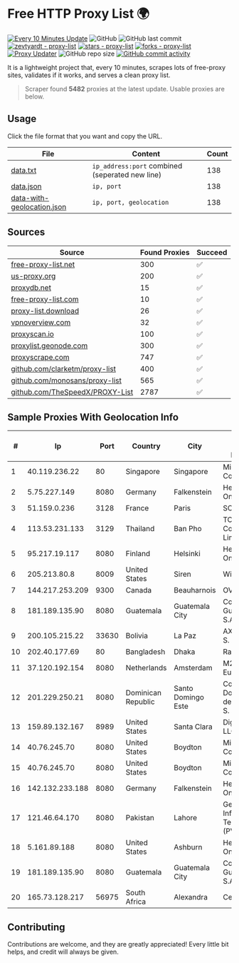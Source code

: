 
# Free HTTP Proxy List 🌍

[![Every 10 Minutes Update](https://github.com/mertguvencli/http-proxy-list/actions/workflows/main.yml/badge.svg?branch=main)](https://github.com/mertguvencli/http-proxy-list/actions/workflows/main.yml)
![GitHub](https://img.shields.io/github/license/mertguvencli/http-proxy-list)
![GitHub last commit](https://img.shields.io/github/last-commit/mertguvencli/http-proxy-list)
[![zevtyardt - proxy-list](https://img.shields.io/static/v1?label=zevtyardt&message=proxy-list&color=blue&logo=github)](https://github.com/zevtyardt/proxy-list "Go to GitHub repo")
[![stars - proxy-list](https://img.shields.io/github/stars/zevtyardt/proxy-list?style=social)](https://github.com/zevtyardt/proxy-list)
[![forks - proxy-list](https://img.shields.io/github/forks/zevtyardt/proxy-list?style=social)](https://github.com/zevtyardt/proxy-list)
[![Proxy Updater](https://github.com/zevtyardt/proxy-list/workflows/Proxy%20Updater/badge.svg)](https://github.com/zevtyardt/proxy-list/actions?query=workflow:"Proxy+Updater")
![GitHub repo size](https://img.shields.io/github/repo-size/zevtyardt/proxy-list)
[![GitHub commit activity](https://img.shields.io/github/commit-activity/m/zevtyardt/proxy-list?logo=commits)](https://github.com/zevtyardt/proxy-list/commits/main)

It is a lightweight project that, every 10 minutes, scrapes lots of free-proxy sites, validates if it works, and serves a clean proxy list.

> Scraper found **5482** proxies at the latest update. Usable proxies are below.

## Usage

Click the file format that you want and copy the URL.

|File|Content|Count|
|----|-------|-----|
|[data.txt](https://raw.githubusercontent.com/mertguvencli/http-proxy-list/main/proxy-list/data.txt)|`ip_address:port` combined (seperated new line)|138|
|[data.json](https://raw.githubusercontent.com/mertguvencli/http-proxy-list/main/proxy-list/data.json)|`ip, port`|138|
|[data-with-geolocation.json](https://raw.githubusercontent.com/mertguvencli/http-proxy-list/main/proxy-list/data-with-geolocation.json)|`ip, port, geolocation`|138|

## Sources

|Source|Found Proxies|Succeed|
|------|-------------|-------|
|[free-proxy-list.net](https://free-proxy-list.net)|300|✅|
|[us-proxy.org](https://www.us-proxy.org)|200|✅|
|[proxydb.net](http://proxydb.net)|15|✅|
|[free-proxy-list.com](https://free-proxy-list.com/?page=&port=&type%5B%5D=http&type%5B%5D=https&up_time=0&search=Search)|10|✅|
|[proxy-list.download](https://www.proxy-list.download/HTTP)|26|✅|
|[vpnoverview.com](https://vpnoverview.com/privacy/anonymous-browsing/free-proxy-servers)|32|✅|
|[proxyscan.io](https://www.proxyscan.io)|100|✅|
|[proxylist.geonode.com](https://proxylist.geonode.com/api/proxy-list?limit=300&page=1&sort_by=lastChecked&sort_type=desc&protocols=http,https)|300|✅|
|[proxyscrape.com](https://api.proxyscrape.com/v2/?request=displayproxies&protocol=http&timeout=10000&country=all&ssl=all&anonymity=all)|747|✅|
|[github.com/clarketm/proxy-list](https://raw.githubusercontent.com/clarketm/proxy-list/master/proxy-list-raw.txt)|400|✅|
|[github.com/monosans/proxy-list](https://raw.githubusercontent.com/monosans/proxy-list/main/proxies/http.txt)|565|✅|
|[github.com/TheSpeedX/PROXY-List](https://raw.githubusercontent.com/TheSpeedX/PROXY-List/master/http.txt)|2787|✅|


## Sample Proxies With Geolocation Info

|#|Ip|Port|Country|City|Internet Service Provider|
|-|--|----|-------|----|-------------------------|
|1|40.119.236.22|80|Singapore|Singapore|Microsoft Corporation|
|2|5.75.227.149|8080|Germany|Falkenstein|Hetzner Online GmbH|
|3|51.159.0.236|3128|France|Paris|SCALEWAY|
|4|113.53.231.133|3129|Thailand|Ban Pho|TOT Public Company Limited|
|5|95.217.19.117|8080|Finland|Helsinki|Hetzner Online GmbH|
|6|205.213.80.8|8009|United States|Siren|WiscNet|
|7|144.217.253.209|9300|Canada|Beauharnois|OVH SAS|
|8|181.189.135.90|8080|Guatemala|Guatemala City|Comcel Guatemala S.A.|
|9|200.105.215.22|33630|Bolivia|La Paz|AXS Bolivia S. A.|
|10|202.40.177.69|80|Bangladesh|Dhaka|Ranks ITT|
|11|37.120.192.154|8080|Netherlands|Amsterdam|M247 Europe SRL|
|12|201.229.250.21|8080|Dominican Republic|Santo Domingo Este|Compañía Dominicana de Teléfonos S. A.|
|13|159.89.132.167|8989|United States|Santa Clara|DigitalOcean, LLC|
|14|40.76.245.70|8080|United States|Boydton|Microsoft Corporation|
|15|40.76.245.70|8080|United States|Boydton|Microsoft Corporation|
|16|142.132.233.188|8080|Germany|Falkenstein|Hetzner Online GmbH|
|17|121.46.64.170|8080|Pakistan|Lahore|Gerrys Information Technology (PVT) Ltd|
|18|5.161.89.188|8080|United States|Ashburn|Hetzner Online GmbH|
|19|181.189.135.90|8080|Guatemala|Guatemala City|Comcel Guatemala S.A.|
|20|165.73.128.217|56975|South Africa|Alexandra|Centracom|



## Contributing

Contributions are welcome, and they are greatly appreciated! Every
little bit helps, and credit will always be given.

